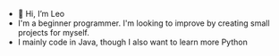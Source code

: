 - 👋 Hi, I’m Leo
- I'm a beginner programmer. I'm looking to improve by creating small projects for myself.
- I mainly code in Java, though I also want to learn more Python

<!---
TisLeo/TisLeo is a ✨ special ✨ repository because its `README.md` (this file) appears on your GitHub profile.
You can click the Preview link to take a look at your changes.
--->
